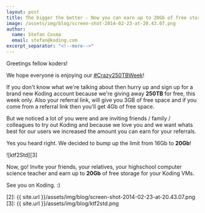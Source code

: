 ```yaml
---
layout: post
title: The bigger the better - Now you can earn up to 20Gb of free storage! &#35Crazy250TBWeek
image: /assets/img/blog/screen-shot-2014-02-23-at-20.43.07.png
author:
  name: Stefan Cosma
  email: stefan@koding.com
excerpt_separator: "<!--more-->"
---
```


Greetings fellow koders!
<!--more-->

We hope everyone is enjoying our [#Crazy250TBWeek][1]!

If you don't know what we're talking about then hurry up and sign up for a brand new Koding account because we're giving away **250TB** for free, this week only. Also your referral link, will give you 3GB of free space and if you come from a referral link then you'll get 4Gb of free space.

But we noticed a lot of you were and are inviting friends / family / colleagues to try out Koding and because we love you and we want whats best for our users we increased the amount you can earn for your referrals.

Yes you heard right. We decided to bump up the limit from 16Gb to **20Gb**!

![ktf2Std][3]

Now, go! Invite your friends, your relatives, your highschool computer science teacher and earn up to **20Gb** of free storage for your Koding VMs.

See you on Koding. :)

[1]: http://blog.koding.com/2014/02/one-more-round-of-awesome-the-crazy250tbweek-is-here/ "One more round of awesome! The #Crazy250TBWeek is here!"
[2]: {{ site.url }}/assets/img/blog/screen-shot-2014-02-23-at-20.43.07.png
[3]: {{ site.url }}/assets/img/blog/ktf2std.png
